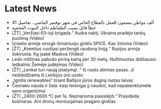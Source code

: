 # Latest News
-  41 ألف مواطن ينضمون للعمل بالقطاع الخاص في شهر نوفمبر الماضي.. تفاصيل
-  خطأ قاتل يصيب الطماطم داخل البيوت المحمية
-  [ŽT] „Veržiasi 63-ioji brigada.“ Audra naktį. Ukraina pradėjo tankų puolimą (Video)
-  Izraelio armija smogė išmaniuoju ginklu SPICE. Kas žinoma (Video)
-  [ŽT] „Kremlius ruošiasi peržengti raudoną liniją.“ Rusijos armija šokiruota. Ką įsakė Maskva (Video)
-  Ledo milžinas pabudo pirmą kartą per 30 metų. Nufilmuotas didžiausio ledkalnio Žemėje judėjimas (Video)
-  [ŽT] „Lenkai turi naują įstatymą!..“ Iš rusės atimtas pasas. Ji neišleidžiama iš Lenkijos oro uosto
-  „Ignitis renewables“ tiriant Baltijos jūros dugną rastas laivas
-  Česnako nauda ir žala: kaip teisingai jį naudoti, kad nepakenktumėte savo organizmui
-  [ŽT] „2400-2600 °C per 1s. Neįmanoma pasislėpti.“ Prasideda košmaras. Ant dronų montuojamas pragaro ginklas
